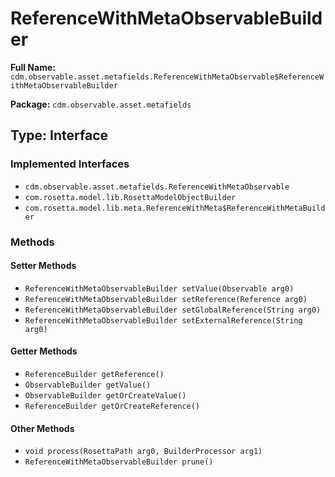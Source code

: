 # ReferenceWithMetaObservableBuilder

**Full Name:** `cdm.observable.asset.metafields.ReferenceWithMetaObservable$ReferenceWithMetaObservableBuilder`

**Package:** `cdm.observable.asset.metafields`

## Type: Interface

### Implemented Interfaces

- `cdm.observable.asset.metafields.ReferenceWithMetaObservable`
- `com.rosetta.model.lib.RosettaModelObjectBuilder`
- `com.rosetta.model.lib.meta.ReferenceWithMeta$ReferenceWithMetaBuilder`

### Methods

#### Setter Methods

- `ReferenceWithMetaObservableBuilder setValue(Observable arg0)`
- `ReferenceWithMetaObservableBuilder setReference(Reference arg0)`
- `ReferenceWithMetaObservableBuilder setGlobalReference(String arg0)`
- `ReferenceWithMetaObservableBuilder setExternalReference(String arg0)`

#### Getter Methods

- `ReferenceBuilder getReference()`
- `ObservableBuilder getValue()`
- `ObservableBuilder getOrCreateValue()`
- `ReferenceBuilder getOrCreateReference()`

#### Other Methods

- `void process(RosettaPath arg0, BuilderProcessor arg1)`
- `ReferenceWithMetaObservableBuilder prune()`

